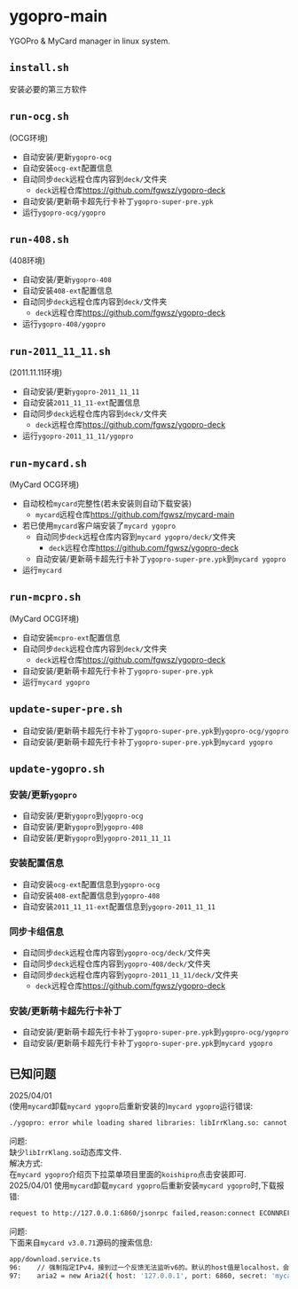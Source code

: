 # ygopro-main
YGOPro & MyCard manager in linux system.  
## `install.sh`
安装必要的第三方软件  
## `run-ocg.sh`
(OCG环境)  
+ 自动安装/更新`ygopro-ocg`  
+ 自动安装`ocg-ext`配置信息  
+ 自动同步`deck`远程仓库内容到`deck/`文件夹  
    - `deck`远程仓库<https://github.com/fgwsz/ygopro-deck>  
+ 自动安装/更新萌卡超先行卡补丁`ygopro-super-pre.ypk`  
+ 运行`ygopro-ocg/ygopro`  
## `run-408.sh`
(408环境)  
+ 自动安装/更新`ygopro-408`  
+ 自动安装`408-ext`配置信息  
+ 自动同步`deck`远程仓库内容到`deck/`文件夹  
    - `deck`远程仓库<https://github.com/fgwsz/ygopro-deck>  
+ 运行`ygopro-408/ygopro`  
## `run-2011_11_11.sh`
(2011.11.11环境)  
+ 自动安装/更新`ygopro-2011_11_11`  
+ 自动安装`2011_11_11-ext`配置信息  
+ 自动同步`deck`远程仓库内容到`deck/`文件夹  
    - `deck`远程仓库<https://github.com/fgwsz/ygopro-deck>  
+ 运行`ygopro-2011_11_11/ygopro`  
## `run-mycard.sh`
(MyCard OCG环境)  
+ 自动校检`mycard`完整性(若未安装则自动下载安装)  
    - `mycard`远程仓库<https://github.com/fgwsz/mycard-main>  
+ 若已使用`mycard`客户端安装了`mycard ygopro`  
    - 自动同步`deck`远程仓库内容到`mycard ygopro/deck/`文件夹  
        + `deck`远程仓库<https://github.com/fgwsz/ygopro-deck>  
    - 自动安装/更新萌卡超先行卡补丁`ygopro-super-pre.ypk`到`mycard ygopro`  
+ 运行`mycard`  
## `run-mcpro.sh`
(MyCard OCG环境)  
+ 自动安装`mcpro-ext`配置信息  
+ 自动同步`deck`远程仓库内容到`deck/`文件夹  
    - `deck`远程仓库<https://github.com/fgwsz/ygopro-deck>  
+ 自动安装/更新萌卡超先行卡补丁`ygopro-super-pre.ypk`  
+ 运行`mycard ygopro`  
## `update-super-pre.sh`
+ 自动安装/更新萌卡超先行卡补丁`ygopro-super-pre.ypk`到`ygopro-ocg/ygopro`  
+ 自动安装/更新萌卡超先行卡补丁`ygopro-super-pre.ypk`到`mycard ygopro`  
## `update-ygopro.sh`
### 安装/更新`ygopro`
+ 自动安装/更新`ygopro`到`ygopro-ocg`  
+ 自动安装/更新`ygopro`到`ygopro-408`  
+ 自动安装/更新`ygopro`到`ygopro-2011_11_11`  
### 安装配置信息
+ 自动安装`ocg-ext`配置信息到`ygopro-ocg`  
+ 自动安装`408-ext`配置信息到`ygopro-408`  
+ 自动安装`2011_11_11-ext`配置信息到`ygopro-2011_11_11`  
### 同步卡组信息
+ 自动同步`deck`远程仓库内容到`ygopro-ocg/deck/`文件夹  
+ 自动同步`deck`远程仓库内容到`ygopro-408/deck/`文件夹  
+ 自动同步`deck`远程仓库内容到`ygopro-2011_11_11/deck/`文件夹  
    - `deck`远程仓库<https://github.com/fgwsz/ygopro-deck>  
### 安装/更新萌卡超先行卡补丁
+ 自动安装/更新萌卡超先行卡补丁`ygopro-super-pre.ypk`到`ygopro-ocg/ygopro`  
+ 自动安装/更新萌卡超先行卡补丁`ygopro-super-pre.ypk`到`mycard ygopro`  
## 已知问题
2025/04/01  
(使用`mycard`卸载`mycard ygopro`后重新安装的)`mycard ygopro`运行错误:  
```bash
./ygopro: error while loading shared libraries: libIrrKlang.so: cannot open shared object file: No such file or directory
```
问题:  
缺少`libIrrKlang.so`动态库文件.  
解决方式:  
在`mycard ygopro`介绍页下拉菜单项目里面的`koishipro`点击安装即可.  
2025/04/01
使用`mycard`卸载`mycard ygopro`后重新安装`mycard ygopro`时,下载报错:  
```bash
request to http://127.0.0.1:6860/jsonrpc failed,reason:connect ECONNREFUSED 127.0.0.1:6860
```
问题:  
下面来自`mycard v3.0.71`源码的搜索信息:  
```bash
app/download.service.ts
96:    // 强制指定IPv4，接到过一个反馈无法监听v6的。默认的host值是localhost，会连v6。
97:    aria2 = new Aria2({ host: '127.0.0.1', port: 6860, secret: 'mycard' });
```
